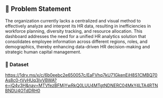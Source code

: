 ## 🧩 Problem Statement

The organization currently lacks a centralized and visual method to effectively analyze and interpret its HR data, resulting in inefficiencies in workforce planning, diversity tracking, and resource allocation. This dashboard addresses the need for a unified HR analytics solution that consolidates employee information across different regions, roles, and demographics, thereby enhancing data-driven HR decision-making and strategic human capital management.

### 🔢 Dataset
https://1drv.ms/x/c/6b0eebc2e650057c/EaFVhq7kU71GkenEiH8S1CMBQ70As8c0-tVyHUq3IvVBWA?e=jQ4v3H&nav=MTVfezBFMjYwRkQ0LUU4MTgtNDNERC04MkY4LTA4RTNBNDU4OTdDRH0

